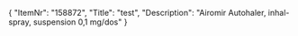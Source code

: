 {
  "ItemNr": "158872",
  "Title": "test",
  "Description": "Airomir Autohaler, inhal-spray, suspension 0,1 mg/dos"
}